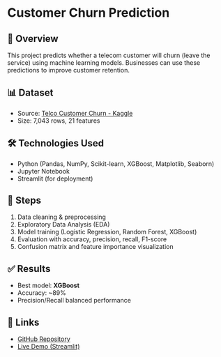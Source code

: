 # Customer Churn Prediction

## 📌 Overview
This project predicts whether a telecom customer will churn (leave the service) using machine learning models. Businesses can use these predictions to improve customer retention.

## 📊 Dataset
- Source: [Telco Customer Churn - Kaggle](https://www.kaggle.com/blastchar/telco-customer-churn)
- Size: 7,043 rows, 21 features

## 🛠️ Technologies Used
- Python (Pandas, NumPy, Scikit-learn, XGBoost, Matplotlib, Seaborn)
- Jupyter Notebook
- Streamlit (for deployment)

## 🚀 Steps
1. Data cleaning & preprocessing  
2. Exploratory Data Analysis (EDA)  
3. Model training (Logistic Regression, Random Forest, XGBoost)  
4. Evaluation with accuracy, precision, recall, F1-score  
5. Confusion matrix and feature importance visualization  

## ✅ Results
- Best model: **XGBoost**
- Accuracy: ~89%
- Precision/Recall balanced performance

## 🔗 Links
- [GitHub Repository](http://localhost:8888/notebooks/projects%2Fchurn.ipynb)
- [Live Demo (Streamlit)](your-link-here)
